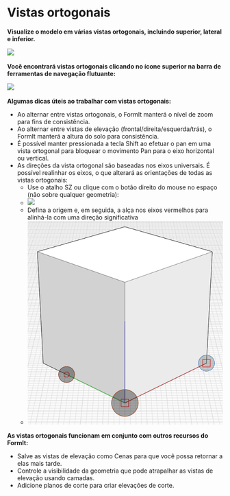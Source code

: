 # Vistas ortogonais

**Visualize o modelo em várias vistas ortogonais, incluindo superior, lateral e inferior.**

![](../.gitbook/assets/infotainment\_2016\_product\_02.png)

**Você encontrará vistas ortogonais clicando no ícone superior na barra de ferramentas de navegação flutuante:**

![](<../.gitbook/assets/floating-nav\_flyout (1) (1).PNG>)

**Algumas dicas úteis ao trabalhar com vistas ortogonais:**

* Ao alternar entre vistas ortogonais, o FormIt manterá o nível de zoom para fins de consistência.
* Ao alternar entre vistas de elevação (frontal/direita/esquerda/trás), o FormIt manterá a altura do solo para consistência.
* É possível manter pressionada a tecla Shift ao efetuar o pan em uma vista ortogonal para bloquear o movimento Pan para o eixo horizontal ou vertical.
* As direções da vista ortogonal são baseadas nos eixos universais. É possível realinhar os eixos, o que alterará as orientações de todas as vistas ortogonais:
   * Use o atalho SZ ou clique com o botão direito do mouse no espaço (não sobre qualquer geometria):
   * ![](../.gitbook/assets/set-axes\_context.PNG)
   * Defina a origem e, em seguida, a alça nos eixos vermelhos para alinhá-la com uma direção significativa
   * ![](../.gitbook/assets/set-axes.PNG)

**As vistas ortogonais funcionam em conjunto com outros recursos do FormIt:**

* Salve as vistas de elevação como Cenas para que você possa retornar a elas mais tarde.
* Controle a visibilidade da geometria que pode atrapalhar as vistas de elevação usando camadas.
* Adicione planos de corte para criar elevações de corte.
